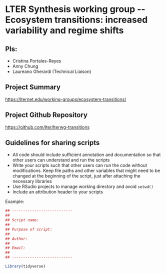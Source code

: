 # LTER Synthesis working group -- Ecosystem transitions: increased variability and regime shifts


## PIs: 

- Cristina Portales-Reyes
- Anny Chung
- Laureano Gherardi (Technical Liaison)

## Project Summary

https://lternet.edu/working-groups/ecosystem-transitions/


## Project Github Repository

https://github.com/lter/lterwg-transitions


## Guidelines for sharing scripts

- All code should include sufficient annotation and documentation so that other users can understand and run the scripts 
- Write your scripts such that other users can run the code without modifications. Keep file paths and other variables that might need to be changed at the beginning of the script, just after attaching the necessary libraries
- Use RSudio projects to manage working directory and avoid `setwd()`
- Include an attribution header to your scripts

Example:

```r
## ---------------------------
##
## Script name: 
##
## Purpose of script:
##
## Author: 
##
## Email: 
##
## ---------------------------

Library(tidyverse)


```
